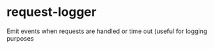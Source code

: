 request-logger
==============

Emit events when requests are handled or time out (useful for logging purposes